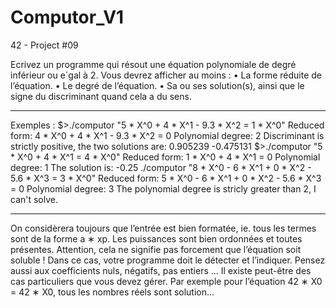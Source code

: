 # Computor_V1
42 - Project #09

Ecrivez un programme qui résout une équation polynomiale de degré inférieur ou e´gal
à 2. Vous devrez afficher au moins :
• La forme réduite de l’équation.
• Le degré de l’équation.
• Sa ou ses solution(s), ainsi que le signe du discriminant quand cela a du sens.

--------------------------------------------------------------------------------

Exemples :
$>./computor "5 * X^0 + 4 * X^1 - 9.3 * X^2 = 1 * X^0"
Reduced form: 4 * X^0 + 4 * X^1 - 9.3 * X^2 = 0
Polynomial degree: 2
Discriminant is strictly positive, the two solutions are:
0.905239
-0.475131
$>./computor "5 * X^0 + 4 * X^1 = 4 * X^0"
Reduced form: 1 * X^0 + 4 * X^1 = 0
Polynomial degree: 1
The solution is:
-0.25
./computor "8 * X^0 - 6 * X^1 + 0 * X^2 - 5.6 * X^3 = 3 * X^0"
Reduced form: 5 * X^0 - 6 * X^1 + 0 * X^2 - 5.6 * X^3 = 0
Polynomial degree: 3
The polynomial degree is stricly greater than 2, I can't solve.

--------------------------------------------------------------------------------

On considèrera toujours que l’entrée est bien formatée, ie. tous les termes sont de la
forme a ∗ xp. Les puissances sont bien ordonnées et toutes présentes. Attention, cela ne
signifie pas forcement que l’équation soit soluble ! Dans ce cas, votre programme doit le
détecter et l’indiquer. Pensez aussi aux coefficients nuls, négatifs, pas entiers ...
Il existe peut-être des cas particuliers que vous devez gérer. Par exemple pour l’équation
42 ∗ X0 = 42 ∗ X0, tous les nombres réels sont solution...
